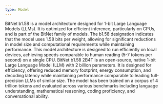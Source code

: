 ```yaml
---
type: Model
---
```


BitNet b1.58 is a model architecture designed for 1-bit Large Language Models (LLMs). It is optimized for efficient inference, particularly on CPUs, and is part of the BitNet family of models. The b1.58 designation indicates that the model uses 1.58 bits per weight, allowing for significant reductions in model size and computational requirements while maintaining performance. This model architecture is designed to run efficiently on local devices, achieving speeds comparable to human reading (5-7 tokens per second) on a single CPU. BitNet b1.58 2B4T is an open-source, native 1-bit Large Language Model (LLM) with 2 billion parameters. It is designed for efficiency, offering reduced memory footprint, energy consumption, and decoding latency while maintaining performance comparable to leading full-precision LLMs of similar size. The model has been trained on a corpus of 4 trillion tokens and evaluated across various benchmarks including language understanding, mathematical reasoning, coding proficiency, and conversational ability.